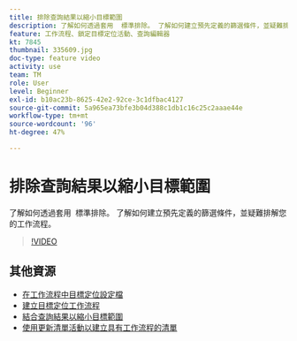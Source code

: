 ```yaml
---
title: 排除查詢結果以縮小目標範圍
description: 了解如何透過套用  標準排除。 了解如何建立預先定義的篩選條件，並疑難排解您的工作流程。
feature: 工作流程、鎖定目標定位活動、查詢編輯器
kt: 7845
thumbnail: 335609.jpg
doc-type: feature video
activity: use
team: TM
role: User
level: Beginner
exl-id: b10ac23b-8625-42e2-92ce-3c1dfbac4127
source-git-commit: 5a965ea73bfe3b04d388c1db1c16c25c2aaae44e
workflow-type: tm+mt
source-wordcount: '96'
ht-degree: 47%

---
```


# 排除查詢結果以縮小目標範圍

了解如何透過套用  標準排除。 了解如何建立預先定義的篩選條件，並疑難排解您的工作流程。

>[!VIDEO](https://video.tv.adobe.com/v/335609?quality=12)

## 其他資源

* [在工作流程中目標定位設定檔](/help/profile-management/target-profiles-in-a-workflow.md)
* [建立目標定位工作流程](/help/process-management/create-a-targeting-workflow.md)
* [結合查詢結果以縮小目標範圍](/help/process-management/refine-targets-by-combining-query-results.md)
* [使用更新清單活動以建立具有工作流程的清單](/help/process-management/use-the-update-list-activity.md)
